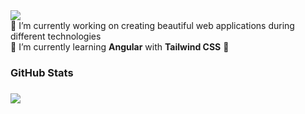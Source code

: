 <div><img src="https://readme-typing-svg.herokuapp.com?color=%23000000&size=30&multiline=true&height=50&lines=Hi%2C+my+name+is+Zach+%E2%9C%A8"></div>
🔭 I’m currently working on creating beautiful web applications during different technologies<br>
🌱 I’m currently learning <b>Angular</b> with <b>Tailwind CSS</b>
🍃
<h3>GitHub Stats<h3>
<div>
    <img src=http://github-readme-streak-stats.herokuapp.com?user=multipletwigs&theme=github-dark&date_format=j%20M%5B%20Y%5D&background=0A2239&ring=53A2BE&stroke=1D84B5&dates=53A2BE>
</div>

